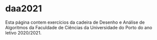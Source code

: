 # daa2021

Esta página contem exercícios da cadeira de Desenho e Análise de Algoritmos da Faculdade de Ciências da Universidade do Porto do ano letivo 2020/2021.
